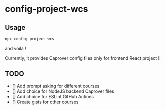 # config-project-wcs

## Usage

```bash
npx config-project-wcs
```

and voilà !

Currently, it provides Caprover config files only for frontend React project !!

## TODO

- [] Add prompt asking for different courses
- [] Add choice for NodeJS backend Caprover files
- [] Add choice for ESLint GitHub Actions
- [] Create gists for other courses
